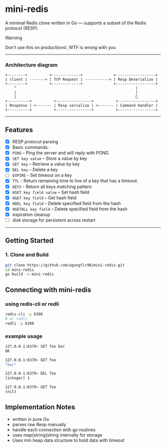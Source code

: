 
# mini-redis

A minimal Redis clone written in Go — supports a subset of the Redis protocol (RESP).  

> [!WARNING]
> Don't use this on productions!, WTF is wrong with you

---

### Architecture diagram

```
+--------+          +-------------+              +------------------+
| client | -------> | TCP Request | -----------> | Resp Deserialize |
+--------+          +-------------+              +------------------+
    ^                                                      |
    |                                                      |
    |                                                      
+----------+          +----------------+          +-----------------+
| Response | <------- | Resp serialize | <------- | Command Handler |
+----------+          +----------------+          +-----------------+
```

---

## Features

- [x] RESP protocol parsing
- [x] Basic commands:
- [x] `PING` – Ping the server and will reply with PONG
- [x] `SET key value` – Store a value by key
- [x] `GET key` – Retrieve a value by key
- [x] `DEL key` – Delete a key
- [ ] `EXPIRE` - Set timeout on a key
- [x] `TTL` - Return remaining time to live of a key that has a timeout.
- [x] `KEYS` - Return all keys matching pattern
- [x] `HSET key field value` – Set hash field
- [x] `HGET key field` – Get hash field
- [x] `HDEL key field` – Delete specified field from the hash
- [x] `HGETALL key field` – Delete specified field from the hash
- [x] expiration cleanup 
- [ ] disk storage for persistent across restart

---

## Getting Started

### 1. Clone and Build

```bash
git clone https://github.com/agungfir98/mini-redis.git
cd mini-redis
go build -o mini-redis
```

## Connecting with mini-redis

### using redis-cli or redli

```bash
redis-cli -p 6380
# or redli
redli -p 6380
```

### example usage


```bash
127.0.0.1:6379> SET foo bar
OK

127.0.0.1:6379> GET foo
"bar"

127.0.0.1:6379> DEL foo
(integer) 1

127.0.0.1:6379> GET foo
(nil)
```


## Implementation Notes
- written in pure Go
- parses raw Resp manually
- handle each connection with go routines
- uses map[string]string internally for storage
- Uses min heap data structure to hold data with timeout

